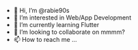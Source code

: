 - 👋 Hi, I’m @rabie90s
- 👀 I’m interested in Web/App Development
- 🌱 I’m currently learning Flutter
- 💞️ I’m looking to collaborate on mmmm?
- 📫 How to reach me ...

<!---
rabie90s/rabie90s is a ✨ special ✨ repository because its `README.md` (this file) appears on your GitHub profile.
You can click the Preview link to take a look at your changes.
--->
